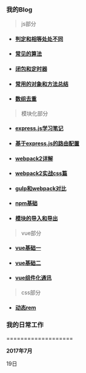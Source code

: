### 我的Blog

> js部分

* #### [判定和相等处处不同](https://github.com/huangchucai/My-Note-Blog/issues/1)

* #### [常见的算法](https://github.com/huangchucai/My-Note-Blog/issues/3)

* #### [闭包和定时器](https://github.com/huangchucai/My-Note-Blog/issues/4)

* #### [常用的对象和方法总结](https://github.com/huangchucai/My-Note-Blog/issues/12)

* #### [数组去重](https://github.com/huangchucai/My-Note-Blog/issues/13)

> 模块化部分

* #### [express.js学习笔记](https://github.com/huangchucai/My-Note-Blog/issues/2)

* #### [基于express.js的路由配置](https://github.com/huangchucai/My-Note-Blog/issues/5)

* #### [webpack2详解](https://github.com/huangchucai/My-Note-Blog/issues/9)

* #### [webpack2实战css篇](https://github.com/huangchucai/My-Note-Blog/issues/15)

* #### [gulp和webpack对比](https://github.com/huangchucai/My-Note-Blog/issues/10)

* #### [npm基础](https://github.com/huangchucai/My-Note-Blog/issues/11)

* #### [模块的导入和导出](https://github.com/huangchucai/My-Note-Blog/issues/16)



> vue部分
* #### [vue基础一](https://github.com/huangchucai/My-Note-Blog/issues/6)

* #### [vue基础二](https://github.com/huangchucai/My-Note-Blog/issues/7)

* #### [vue组件化通讯](https://github.com/huangchucai/My-Note-Blog/issues/8)

> css部分
* #### [动态rem](https://github.com/huangchucai/My-Note-Blog/issues/17)


### 我的日常工作

===================

**2017年7月**

19日

